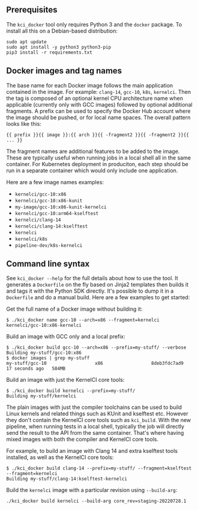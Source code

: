 ## Prerequisites

The `kci_docker` tool only requires Python 3 and the `docker` package.  To
install all this on a Debian-based distribution:

```
sudo apt update
sudo apt install -y python3 python3-pip
pip3 install -r requirements.txt
```

## Docker images and tag names

The base name for each Docker image follows the main application contained in
the image.  For example: `clang-14`, `gcc-10`, `k8s`, `kernelci`.  Then the tag
is composed of an optional kernel CPU architecture name when applicable
(currently only with GCC images) followed by optional additional fragments.  A
prefix can be used to specify the Docker Hub account where the image should be
pushed, or for local name spaces.  The overall pattern looks like this:

    {{ prefix }}{{ image }}:{{ arch }}{{ -fragment2 }}{{ -fragment2 }}{{ ... }}

The fragment names are additional features to be added to the image.  These are
typically useful when running jobs in a local shell all in the same container.
For Kubernetes deployment in produciton, each step should be run in a separate
container which would only include one application.

Here are a few image names examples:

* `kernelci/gcc-10:x86`
* `kernelci/gcc-10:x86-kunit`
* `my-image/gcc-10:x86-kunit-kernelci`
* `kernelci/gcc-10:arm64-kselftest`
* `kernelci/clang-14`
* `kernelci/clang-14:kselftest`
* `kernelci`
* `kernelci/k8s`
* `pipeline-dev/k8s-kernelci`

## Command line syntax

See `kci_docker --help` for the full details about how to use the tool.  It
generates a `Dockerfile` on the fly based on Jinja2 templates then builds it
and tags it with the Python SDK directly.  It's possible to dump it in a
`Dockerfile` and do a manual build.  Here are a few examples to get started:

Get the full name of a Docker image without building it:

    $ ./kci_docker name gcc-10 --arch=x86 --fragment=kernelci
    kernelci/gcc-10:x86-kernelci

Build an image with GCC only and a local prefix:

    $ ./kci_docker build gcc-10 --arch=x86 --prefix=my-stuff/ --verbose
    Building my-stuff/gcc-10:x86
    $ docker images | grep my-stuff
    my-stuff/gcc-10                  x86                  8deb3fdc7ad9   17 seconds ago   584MB

Build an image with just the KernelCI core tools:

    $ ./kci_docker build kernelci --prefix=my-stuff/
    Building my-stuff/kernelci

The plain images with just the compiler toolchains can be used to build Linux
kernels and related things such as KUnit and kselftest etc.  However they don't
contain the KernelCI core tools such as `kci_build`.  With the new pipeline,
when running tests in a local shell, typically the job will directly send the
result to the API from the same container.  That's where having mixed images
with both the compiler and KernelCI core tools.

For example, to build an image with Clang 14 and extra kselftest tools
installed, as well as the KernelCI core tools:

    $ ./kci_docker build clang-14 --prefix=my-stuff/ --fragment=kselftest --fragment=kernelci
    Building my-stuff/clang-14:kselftest-kernelci

Build the `kernelci` image with a particular revision using `--build-arg`:

    ./kci_docker build kernelci --build-arg core_rev=staging-20220728.1
